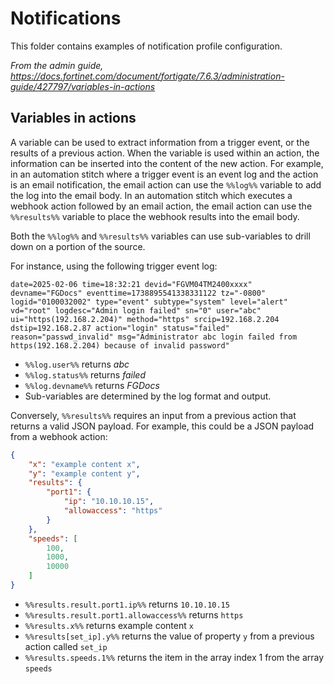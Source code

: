 # Notifications

This folder contains examples of notification profile configuration. 

*From the admin guide, https://docs.fortinet.com/document/fortigate/7.6.3/administration-guide/427797/variables-in-actions*

## Variables in actions

A variable can be used to extract information from a trigger event, or the results of a previous action. When the variable is used within an action, the information can be inserted into the content of the new action.
For example, in an automation stitch where a trigger event is an event log and the action is an email notification, the email action can use the `%%log%%` variable to add the log into the email body. In an automation stitch which executes a webhook action followed by an email action, the email action can use the `%%results%%` variable to place the webhook results into the email body.

Both the `%%log%%` and `%%results%%` variables can use sub-variables to drill down on a portion of the source.

For instance, using the following trigger event log:

`date=2025-02-06 time=18:32:21 devid="FGVM04TM2400xxxx" devname="FGDocs" eventtime=1738895541338331122 tz="-0800" logid="0100032002" type="event" subtype="system" level="alert" vd="root" logdesc="Admin login failed" sn="0" user="abc" ui="https(192.168.2.204)" method="https" srcip=192.168.2.204 dstip=192.168.2.87 action="login" status="failed" reason="passwd_invalid" msg="Administrator abc login failed from https(192.168.2.204) because of invalid password"`

- `%%log.user%%` returns *abc*
- `%%log.status%%` returns *failed*
- `%%log.devname%%` returns *FGDocs*
- Sub-variables are determined by the log format and output.

Conversely, `%%results%%` requires an input from a previous action that returns a valid JSON payload. For example, this could be a JSON payload from a webhook action:

```json
{
    "x": "example content x",
    "y": "example content y",
    "results": {
        "port1": {
            "ip": "10.10.10.15",
            "allowaccess": "https"
        }
    },
    "speeds": [
        100,
        1000,
        10000
    ]
}
```

- `%%results.result.port1.ip%%` returns `10.10.10.15`
- `%%results.result.port1.allowaccess%%` returns `https`
- `%%results.x%%` returns example content `x`
- `%%results[set_ip].y%%` returns the value of property `y` from a previous action called `set_ip`
- `%%results.speeds.1%%` returns the item in the array index 1 from the array `speeds`


